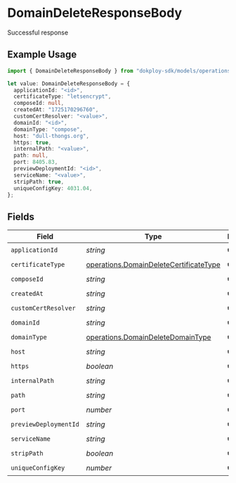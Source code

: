 # DomainDeleteResponseBody

Successful response

## Example Usage

```typescript
import { DomainDeleteResponseBody } from "dokploy-sdk/models/operations";

let value: DomainDeleteResponseBody = {
  applicationId: "<id>",
  certificateType: "letsencrypt",
  composeId: null,
  createdAt: "1725170296760",
  customCertResolver: "<value>",
  domainId: "<id>",
  domainType: "compose",
  host: "dull-thongs.org",
  https: true,
  internalPath: "<value>",
  path: null,
  port: 8405.83,
  previewDeploymentId: "<id>",
  serviceName: "<value>",
  stripPath: true,
  uniqueConfigKey: 4031.04,
};
```

## Fields

| Field                                                                                            | Type                                                                                             | Required                                                                                         | Description                                                                                      |
| ------------------------------------------------------------------------------------------------ | ------------------------------------------------------------------------------------------------ | ------------------------------------------------------------------------------------------------ | ------------------------------------------------------------------------------------------------ |
| `applicationId`                                                                                  | *string*                                                                                         | :heavy_check_mark:                                                                               | N/A                                                                                              |
| `certificateType`                                                                                | [operations.DomainDeleteCertificateType](../../models/operations/domaindeletecertificatetype.md) | :heavy_check_mark:                                                                               | N/A                                                                                              |
| `composeId`                                                                                      | *string*                                                                                         | :heavy_check_mark:                                                                               | N/A                                                                                              |
| `createdAt`                                                                                      | *string*                                                                                         | :heavy_check_mark:                                                                               | N/A                                                                                              |
| `customCertResolver`                                                                             | *string*                                                                                         | :heavy_check_mark:                                                                               | N/A                                                                                              |
| `domainId`                                                                                       | *string*                                                                                         | :heavy_check_mark:                                                                               | N/A                                                                                              |
| `domainType`                                                                                     | [operations.DomainDeleteDomainType](../../models/operations/domaindeletedomaintype.md)           | :heavy_check_mark:                                                                               | N/A                                                                                              |
| `host`                                                                                           | *string*                                                                                         | :heavy_check_mark:                                                                               | N/A                                                                                              |
| `https`                                                                                          | *boolean*                                                                                        | :heavy_check_mark:                                                                               | N/A                                                                                              |
| `internalPath`                                                                                   | *string*                                                                                         | :heavy_check_mark:                                                                               | N/A                                                                                              |
| `path`                                                                                           | *string*                                                                                         | :heavy_check_mark:                                                                               | N/A                                                                                              |
| `port`                                                                                           | *number*                                                                                         | :heavy_check_mark:                                                                               | N/A                                                                                              |
| `previewDeploymentId`                                                                            | *string*                                                                                         | :heavy_check_mark:                                                                               | N/A                                                                                              |
| `serviceName`                                                                                    | *string*                                                                                         | :heavy_check_mark:                                                                               | N/A                                                                                              |
| `stripPath`                                                                                      | *boolean*                                                                                        | :heavy_check_mark:                                                                               | N/A                                                                                              |
| `uniqueConfigKey`                                                                                | *number*                                                                                         | :heavy_check_mark:                                                                               | N/A                                                                                              |